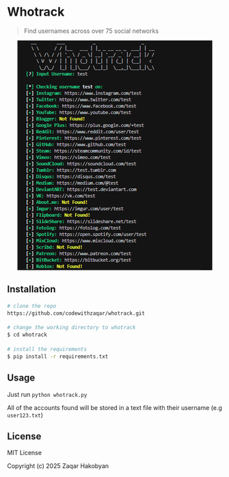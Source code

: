 # Whotrack
> Find usernames across over 75 social networks

<p align="center">
<img src="whotrack_preview.png">
</a>
</p>

## Installation

```bash
# clone the repo
https://github.com/codewithzaqar/whotrack.git

# change the working directory to whotrack
$ cd whotrack

# install the requirements
$ pip install -r requirements.txt
```

## Usage
Just run ```python whotrack.py```

All of the accounts found will be stored in a text file with their username (e.g ```user123.txt```)


## License
MIT License

Copyright (c) 2025 Zaqar Hakobyan